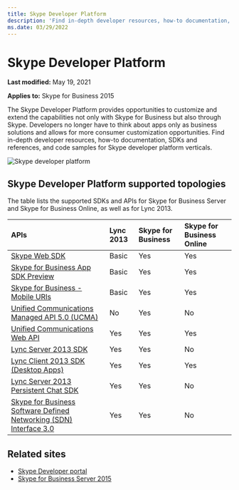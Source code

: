 ```yaml
---
title: Skype Developer Platform
description: 'Find in-depth developer resources, how-to documentation, SDKs and references, and code samples for Skype developer platform verticals.'
ms.date: 03/29/2022
---
```


# Skype Developer Platform

**Last modified:** May 19, 2021

**Applies to:** Skype for Business 2015

The Skype Developer Platform provides opportunities to customize and extend the capabilities not only with Skype for Business but also through Skype. Developers no longer have to think about apps only as business solutions and allows for more consumer customization opportunities. Find in-depth developer resources, how-to documentation, SDKs and references, and code samples for Skype developer platform verticals.

![Skype developer platform](images/SkypeDevPlatform.png)

## Skype Developer Platform supported topologies

The table lists the supported SDKs and APIs for Skype for Business Server and Skype for Business Online, as well as for Lync 2013.

|**APIs**|**Lync 2013**|**Skype for Business**|**Skype for Business Online**|
|:-----|:-----|:-----|:-----|
|[Skype Web SDK](WebSDK/docs/SkypeWebSDK.md)|Basic|Yes|Yes|
|[Skype for Business App SDK Preview](AppSDK/SkypeAppSDK.md)|Basic|Yes|Yes|
|[Skype for Business - Mobile URIs](/skype-sdk/skype-for-business-uris/sfbmobileuri)|Basic|Yes|Yes|
|[Unified Communications Managed API 5.0 (UCMA)](/skype-sdk/ucma/ucma-5-0-overview)|No|Yes|No|
|[Unified Communications Web API](ucwa/UnifiedCommunicationsWebAPI2_0.md)|Yes|Yes|Yes|
|[Lync Server 2013 SDK](/lync/server-sdk/lync-server-2013-sdk-documentation)|Yes|Yes|No|
|[Lync Client 2013 SDK (Desktop Apps)](/lync/desktop/lync-2013-sdk-documentation)|Yes|Yes|Yes|
|[Lync Server 2013 Persistent Chat SDK](/lync/persistent-chat-sdk/lync-server-2013-persistent-chat-sdk-documentation)|Yes|Yes|No|
|[Skype for Business Software Defined Networking (SDN) Interface 3.0](/skype-sdk/sdn/articles/skype-for-business-sdn-interface)|Yes|Yes|No|

## Related sites 

- [Skype Developer portal](https://developer.microsoft.com/skype)
- [Skype for Business Server 2015](/SkypeForBusiness/skype-for-business-server-2015)
